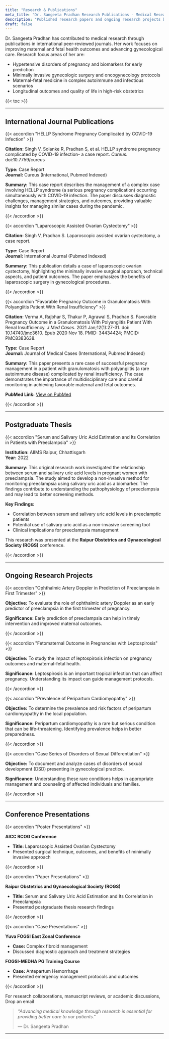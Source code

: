```yaml
---
title: "Research & Publications"
meta_title: "Dr. Sangeeta Pradhan Research Publications - Medical Research"
description: "Published research papers and ongoing research projects by Dr. Sangeeta Pradhan in international medical journals."
draft: false
---
```


Dr. Sangeeta Pradhan has contributed to medical research through publications in international peer-reviewed journals. Her work focuses on improving maternal and fetal health outcomes and advancing gynecological care. Research focus areas of her are:
- Hypertensive disorders of pregnancy and biomarkers for early prediction
- Minimally invasive gynecologic surgery and oncogynecology protocols
- Maternal-fetal medicine in complex autoimmune and infectious scenarios
- Longitudinal outcomes and quality of life in high-risk obstetrics

{{< toc >}}

---

## International Journal Publications

{{< accordion "HELLP Syndrome Pregnancy Complicated by COVID-19 Infection" >}}

**Citation:** Singh V, Solanke R, Pradhan S, et al. HELLP syndrome pregnancy complicated by COVID-19 infection- a case report. _Cureus_. doi:10.7759/cureus

**Type:** Case Report  
**Journal:** Cureus (International, Pubmed Indexed)

**Summary:** This case report describes the management of a complex case involving HELLP syndrome (a serious pregnancy complication) occurring simultaneously with COVID-19 infection. The paper discusses diagnostic challenges, management strategies, and outcomes, providing valuable insights for managing similar cases during the pandemic.

{{< /accordion >}}

{{< accordion "Laparoscopic Assisted Ovarian Cystectomy" >}}

**Citation:** Singh V, Pradhan S. Laparoscopic assisted ovarian cystectomy, a case report.

**Type:** Case Report  
**Journal:** International Journal (Pubmed Indexed)

**Summary:** This publication details a case of laparoscopic ovarian cystectomy, highlighting the minimally invasive surgical approach, technical aspects, and patient outcomes. The paper emphasizes the benefits of laparoscopic surgery in gynecological procedures.

{{< /accordion >}}

{{< accordion "Favorable Pregnancy Outcome in Granulomatosis With Polyangiitis Patient With Renal Insufficiency" >}}

**Citation:** Verma A, Rajbhar S, Thakur P, Agrawal S, Pradhan S. Favorable Pregnancy Outcome in a Granulomatosis With Polyangiitis Patient With Renal Insufficiency. _J Med Cases_. 2021 Jan;12(1):27-31. doi: 10.14740/jmc3610. Epub 2020 Nov 18. PMID: 34434424; PMCID: PMC8383638.

**Type:** Case Report  
**Journal:** Journal of Medical Cases (International, Pubmed Indexed)

**Summary:** This paper presents a rare case of successful pregnancy management in a patient with granulomatosis with polyangiitis (a rare autoimmune disease) complicated by renal insufficiency. The case demonstrates the importance of multidisciplinary care and careful monitoring in achieving favorable maternal and fetal outcomes.

**PubMed Link:** [View on PubMed](https://pubmed.ncbi.nlm.nih.gov/34434424/)

{{< /accordion >}}

---

## Postgraduate Thesis

{{< accordion "Serum and Salivary Uric Acid Estimation and Its Correlation in Patients with Preeclampsia" >}}

**Institution:** AIIMS Raipur, Chhattisgarh  
**Year:** 2022

**Summary:** This original research work investigated the relationship between serum and salivary uric acid levels in pregnant women with preeclampsia. The study aimed to develop a non-invasive method for monitoring preeclampsia using salivary uric acid as a biomarker. The findings contribute to understanding the pathophysiology of preeclampsia and may lead to better screening methods.

**Key Findings:**

- Correlation between serum and salivary uric acid levels in preeclamptic patients
- Potential use of salivary uric acid as a non-invasive screening tool
- Clinical implications for preeclampsia management

This research was presented at the **Raipur Obstetrics and Gynaecological Society (ROGS)** conference.

{{< /accordion >}}

---

## Ongoing Research Projects

{{< accordion "Ophthalmic Artery Doppler in Prediction of Preeclampsia in First Trimester" >}}

**Objective:** To evaluate the role of ophthalmic artery Doppler as an early predictor of preeclampsia in the first trimester of pregnancy.

**Significance:** Early prediction of preeclampsia can help in timely intervention and improved maternal outcomes.

{{< /accordion >}}

{{< accordion "Fetomaternal Outcome in Pregnancies with Leptospirosis" >}}

**Objective:** To study the impact of leptospirosis infection on pregnancy outcomes and maternal-fetal health.

**Significance:** Leptospirosis is an important tropical infection that can affect pregnancy. Understanding its impact can guide management protocols.

{{< /accordion >}}

{{< accordion "Prevalence of Peripartum Cardiomyopathy" >}}

**Objective:** To determine the prevalence and risk factors of peripartum cardiomyopathy in the local population.

**Significance:** Peripartum cardiomyopathy is a rare but serious condition that can be life-threatening. Identifying prevalence helps in better preparedness.

{{< /accordion >}}

{{< accordion "Case Series of Disorders of Sexual Differentiation" >}}

**Objective:** To document and analyze cases of disorders of sexual development (DSD) presenting in gynecological practice.

**Significance:** Understanding these rare conditions helps in appropriate management and counseling of affected individuals and families.

{{< /accordion >}}

---

## Conference Presentations

{{< accordion "Poster Presentations" >}}

**AICC RCOG Conference**

- **Title:** Laparoscopic Assisted Ovarian Cystectomy
- Presented surgical technique, outcomes, and benefits of minimally invasive approach

{{< /accordion >}}

{{< accordion "Paper Presentations" >}}

**Raipur Obstetrics and Gynaecological Society (ROGS)**

- **Title:** Serum and Salivary Uric Acid Estimation and Its Correlation in Preeclampsia
- Presented postgraduate thesis research findings

{{< /accordion >}}

{{< accordion "Case Presentations" >}}

**Yuva FOGSI East Zonal Conference**

- **Case:** Complex fibroid management
- Discussed diagnostic approach and treatment strategies

**FOGSI-MEDHA PG Training Course**

- **Case:** Antepartum Hemorrhage
- Presented emergency management protocols and outcomes

{{< /accordion >}}


For research collaborations, manuscript reviews, or academic discussions, Drop an email [<i class="fa-solid fa-envelope"></i>]( mailto:sangeetapradhan321@gmail.com)

> _"Advancing medical knowledge through research is essential for providing better care to our patients."_
>
> — Dr. Sangeeta Pradhan

---
